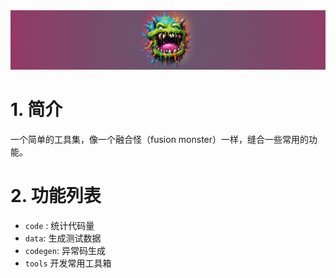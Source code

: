 <img src="./asset/logo.jpg" alt="logo"  />



# 1. 简介

一个简单的工具集，像一个融合怪（fusion monster）一样，缝合一些常用的功能。



# 2. 功能列表

* `code` : 统计代码量
* `data`: 生成测试数据
* `codegen`: 异常码生成
* `tools` 开发常用工具箱












